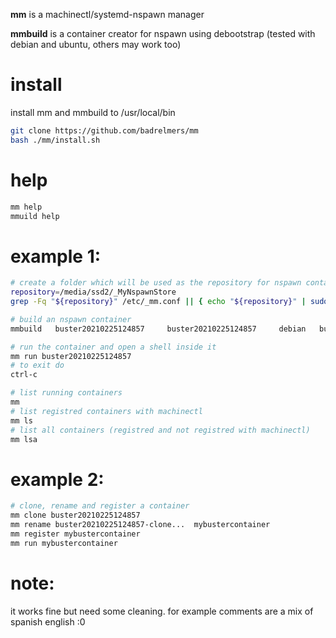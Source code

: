 **mm** is a machinectl/systemd-nspawn manager

**mmbuild** is a container creator for nspawn using debootstrap (tested with debian and ubuntu, others may work too)

# install
install mm and mmbuild to /usr/local/bin
```bash
git clone https://github.com/badrelmers/mm
bash ./mm/install.sh
```

# help
```bash
mm help
mmuild help
```

# example 1:
```bash
# create a folder which will be used as the repository for nspawn containers and add it to /etc/_mm.conf so it can be controlled by mm (you can create multiple folders in diferent disks to be as repository)
repository=/media/ssd2/_MyNspawnStore
grep -Fq "${repository}" /etc/_mm.conf || { echo "${repository}" | sudo tee -a /etc/_mm.conf ; }

# build an nspawn container
mmbuild   buster20210225124857     buster20210225124857     debian   buster       bbbbbbnn

# run the container and open a shell inside it
mm run buster20210225124857
# to exit do
ctrl-c

# list running containers
mm
# list registred containers with machinectl
mm ls
# list all containers (registred and not registred with machinectl)
mm lsa
```

# example 2:
```bash
# clone, rename and register a container
mm clone buster20210225124857
mm rename buster20210225124857-clone...  mybustercontainer
mm register mybustercontainer
mm run mybustercontainer
```

# note:
it works fine but need some cleaning. for example comments are a mix of spanish english :0
